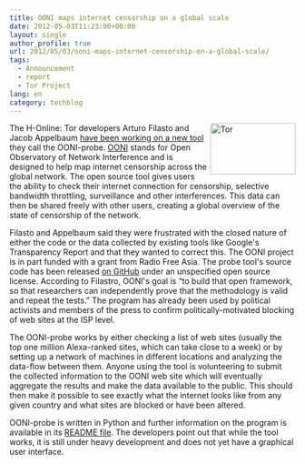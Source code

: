 ```yaml
---
title: OONI maps internet censorship on a global scale
date: 2012-05-03T11:23:00+00:00
layout: single
author_profile: true
url: 2012/05/03/ooni-maps-internet-censorship-on-a-global-scale/
tags:
  - Announcement
  - report
  - Tor Project
lang: en
category: techblog
---
```

[<img title="Tor" border="0" alt="Tor" align="right" src="http://lh5.ggpht.com/-KRvUmO1cxZM/T6JjmxyfP0I/AAAAAAAAF2M/TJWhCdYMedU/Tor_thumb.png?imgmax=800" width="150" height="90" />](http://lh3.ggpht.com/-U_Zc82XqoDU/T6JjlBcISmI/AAAAAAAAF2E/Y7tVcLjB94I/s1600-h/Tor%25255B2%25255D.png)The H-Online: Tor developers Arturo Filasto and Jacob Appelbaum [have been working on a new tool](http://www.forbes.com/sites/andygreenberg/2012/04/30/the-tor-projects-new-tool-aims-to-map-out-internet-censorship/) they call the OONI-probe. [OONI](http://ooni.nu/) stands for Open Observatory of Network Interference and is designed to help map internet censorship across the global network. The open source tool gives users the ability to check their internet connection for censorship, selective bandwidth throttling, surveillance and other interferences. This data can then be shared freely with other users, creating a global overview of the state of censorship of the network. 

Filasto and Appelbaum said they were frustrated with the closed nature of either the code or the data collected by existing tools like Google's Transparency Report and that they wanted to correct this. The OONI project is in part funded with a grant from Radio Free Asia. The probe tool's source code has been released [on GitHub](https://github.com/hellais/ooni-probe) under an unspecified open source license. According to Filastro, OONI's goal is “to build that open framework, so that researchers can independently prove that the methodology is valid and repeat the tests.” The program has already been used by political activists and members of the press to confirm politically-motivated blocking of web sites at the ISP level. 

The OONI-probe works by either checking a list of web sites (usually the top one million Alexa-ranked sites, which can take close to a week) or by setting up a network of machines in different locations and analyzing the data-flow between them. Anyone using the tool is volunteering to submit the collected information to the OONI web site which will eventually aggregate the results and make the data available to the public. This should then make it possible to see exactly what the internet looks like from any given country and what sites are blocked or have been altered. 

OONI-probe is written in Python and further information on the program is available in its [README file](https://github.com/hellais/ooni-probe/blob/master/README). The developers point out that while the tool works, it is still under heavy development and does not yet have a graphical user interface.